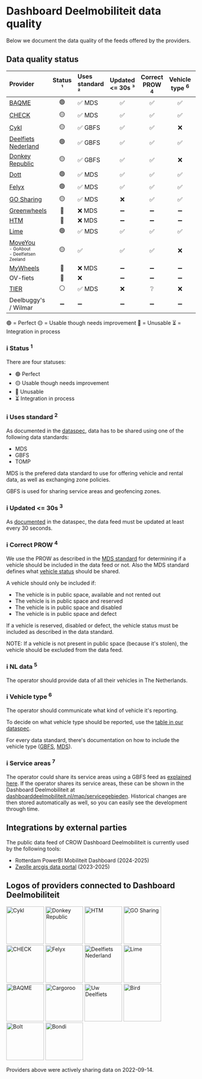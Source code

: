 # Dashboard Deelmobiliteit data quality

Below we document the data quality of the feeds offered by the providers.

## Data quality status

| **Provider**                                                                                                                                                                     | **Status** ¹ | Uses standard ² | Updated <= 30s ³ | Correct PROW <sup>4</sup> | Vehicle type <sup>6</sup> | Service areas <sup>7</sup> |
| :------------------------------------------------------------------------------------------------------------------------------------------------------------------------------- | :----------: | :-------------- | :--------------: | :-----------------------: | :-----------------------: | :------------------------: |
| [BAQME](https://github.com/Stichting-CROW/dashboarddeelmobiliteit-datakwaliteit/blob/main/provider/BAQME.md)                                                                     |      🟢      | ✅ MDS          |        ✅        |            ✅             |            ✅             |             ❌             |
| [CHECK](https://github.com/Stichting-CROW/dashboarddeelmobiliteit-datakwaliteit/blob/main/provider/CHECK.md)                                                                     |      🟡      | ✅ MDS          |        ✅        |            ✅             |            ✅             |             ✅             |
| [Cykl](https://github.com/Stichting-CROW/dashboarddeelmobiliteit-datakwaliteit/blob/main/provider/Cykl.md)                                                                       |      🟡      | ✅ GBFS         |        ✅        |            ✅             |            ❌             |             ❌             |
| [Deelfiets Nederland](https://github.com/Stichting-CROW/dashboarddeelmobiliteit-datakwaliteit/blob/main/provider/DeelfietsNederland.md)                                          |      🟢      | ✅ GBFS         |        ✅        |            ✅             |            ✅             |             ❌             |
| [Donkey Republic](https://github.com/Stichting-CROW/dashboarddeelmobiliteit-datakwaliteit/blob/main/provider/DonkeyRepublic.md)                                                  |      🟡      | ✅ GBFS         |        ✅        |            ✅             |            ❌             |             ❌             |
| [Dott](https://github.com/Stichting-CROW/dashboarddeelmobiliteit-datakwaliteit/blob/main/provider/Dott.md)                                                                       |      🟢      | ✅ MDS          |        ✅        |            ✅             |            ✅             |             ❌             |
| [Felyx](https://github.com/Stichting-CROW/dashboarddeelmobiliteit-datakwaliteit/blob/main/provider/Felyx.md)                                                                     |      🟢      | ✅ MDS          |        ✅        |            ✅             |            ✅             |             ❌             |
| [GO Sharing](https://github.com/Stichting-CROW/dashboarddeelmobiliteit-datakwaliteit/blob/main/provider/GoSharing.md)                                                            |      🟡      | ✅ MDS          |        ❌        |            ✅             |            ✅             |             ❌             |
| [Greenwheels](https://github.com/Stichting-CROW/dashboarddeelmobiliteit-datakwaliteit/blob/main/provider/Greenwheels.md)                                                         |      🔴      | ❌ MDS          |        ➖        |            ➖             |            ➖             |
| [HTM](https://github.com/Stichting-CROW/dashboarddeelmobiliteit-datakwaliteit/blob/main/provider/HTM.md)                                                                         |      🔴      | ❌ MDS          |        ➖        |            ➖             |            ➖             |             ❌             |
| [Lime](https://github.com/Stichting-CROW/dashboarddeelmobiliteit-datakwaliteit/blob/main/provider/Lime.md)                                                                       |      🟢      | ✅ MDS          |        ✅        |            ✅             |            ✅             |             ❌             |
| [MoveYou](https://github.com/Stichting-CROW/dashboarddeelmobiliteit-datakwaliteit/blob/main/provider/MoveYou.md)<br /><sub><sup>- GoAbout<br />- Deelfietsen Zeeland</sub></sup> |      🟡      | ✅              |        ✅        |            ✅             |            ❌             |             ❌             |
| [MyWheels](https://github.com/Stichting-CROW/dashboarddeelmobiliteit-datakwaliteit/blob/main/provider/MyWheels.md)                                                               |      🔴      | ❌ MDS          |        ➖        |            ➖             |            ➖             |             ➖             |
| OV-fiets                                                                                                                                                                         |      🔴      | ❌              |        ➖        |            ➖             |            ➖             |             ➖             |
| [TIER](https://github.com/Stichting-CROW/dashboarddeelmobiliteit-datakwaliteit/blob/main/provider/TIER.md)                                                                       |      ⚪      | ✅ MDS          |        ❌        |            ❔             |            ❌             |             ❌             |
| Deelbuggy's / Wilmar                                                                                                                                                             |      ➖      | ➖              |        ➖        |            ➖             |            ➖             |             ➖             |

🟢 = Perfect
🟡 = Usable though needs improvement
🔴 = Unusable
⏳ = Integration in process

### ℹ️ Status <sup>1</sup>

There are four statuses:

- 🟢 Perfect
- 🟡 Usable though needs improvement
- 🔴 Unusable
- ⏳ Integration in process

### ℹ️ Uses standard <sup>2</sup>

As documented in the [dataspec](https://docs.dashboarddeelmobiliteit.nl), data has to be shared using one of the following data standards:

- MDS
- GBFS
- TOMP

MDS is the prefered data standard to use for offering vehicle and rental data, as well as exchanging zone policies.

GBFS is used for sharing service areas and geofencing zones.

### ℹ️ Updated <= 30s <sup>3</sup>

As [documented](https://docs.dashboarddeelmobiliteit.nl/data_feeds/for_monitoring/#data-specifications) in the dataspec, the data feed must be updated at least every 30 seconds.

### ℹ️ Correct PROW <sup>4</sup>

We use the PROW as described in the [MDS standard](https://github.com/openmobilityfoundation/mobility-data-specification/blob/main/provider/README.md#mobility-data-specification-provider) for determining if a vehicle should be included in the data feed or not. Also the MDS standard defines what [vehicle status](https://github.com/openmobilityfoundation/mobility-data-specification/blob/main/general-information.md#state-machine-diagram) should be shared.

A vehicle should only be included if:

- The vehicle is in public space, available and not rented out
- The vehicle is in public space and reserved
- The vehicle is in public space and disabled
- The vehicle is in public space and defect

If a vehicle is reserved, disabled or defect, the vehicle status must be included as described in the data standard.

NOTE: If a vehicle is not present in public space (because it's stolen), the vehicle should be excluded from the data feed.

### ℹ️ NL data <sup>5</sup>

The operator should provide data of all their vehicles in The Netherlands.

### ℹ️ Vehicle type <sup>6</sup>

The operator should communicate what kind of vehicle it's reporting.

To decide on what vehicle type should be reported, use the [table in our dataspec](https://docs.dashboarddeelmobiliteit.nl/data_feeds/for_monitoring/#how-to-offer-vehicle-type-in-mds).

For every data standard, there's documentation on how to include the vehicle type ([GBFS](https://github.com/NABSA/gbfs/blob/master/gbfs.md#vehicle_typesjson-added-in-v21), [MDS](https://github.com/openmobilityfoundation/mobility-data-specification/blob/main/general-information.md#vehicle-types)).

### ℹ️ Service areas <sup>7</sup>

The operator could share its service areas using a GBFS feed as [explained here](https://docs.dashboarddeelmobiliteit.nl/data_feeds/service_areas/). If the operator shares its service areas, these can be shown in the Dashboard Deelmobiliteit at [dashboarddeelmobiliteit.nl/map/servicegebieden](https://dashboarddeelmobiliteit.nl/map/servicegebieden). Historical changes are then stored automatically as well, so you can easily see the development through time.

## Integrations by external parties

The public data feed of CROW Dashboard Deelmobiliteit is currently used by the following tools:

- Rotterdam PowerBI Mobiliteit Dashboard (2024-2025)
- [Zwolle arcgis data portal](https://www.arcgis.com/home/item.html?id=ec6f32f71d1f413ebbcbc3bc6a0e1151) (2023-2025)

## Logos of providers connected to Dashboard Deelmobiliteit

<img alt="Cykl" src="https://www.cykl.nl/img/cykl_word.png" width="100" />

<img alt="Donkey Republic" src="https://cdn.donkey.bike/wp-content/uploads/2016/04/16121255/New-logo-small.png" width="100" />

<img alt="HTM" src="https://www.htm.nl/media/ukygkkaq/htm-logo_def.svg" width="100" />

<img alt="GO Sharing" src="https://nl.go-sharing.com/app/uploads/2021/01/logo@2x.png" width="100" />

<img alt="CHECK" src="https://images.prismic.io/ridecheck/2e5103fa-6f51-4e52-844c-f35b14ae63ae_Check_Wordmark_Black.png?auto=compress,format" width="100" />

<img alt="Felyx" src="https://images.crunchbase.com/image/upload/c_pad,h_170,w_170,f_auto,b_white,q_auto:eco,dpr_2/iignk4msnfnxzombin4g" width="100" />

<img alt="Deelfiets Nederland" src="https://www.deelfietsnederland.nl/wp-content/uploads/2019/11/HL2mPwHA-300x236.png" width="100" />

<img alt="Lime" src="https://upload.wikimedia.org/wikipedia/commons/thumb/0/04/Lime_Logos-wiki-01.svg/2560px-Lime_Logos-wiki-01.svg.png" width="100" />

<img alt="BAQME" src="https://www.baqme.com/wp-content/uploads/2021/01/BAQME_Logo_Black@3x-1.png" width="100" />

<img alt="Cargoroo" src="https://cargoroo.nl/wp-content/uploads/2021/11/Cargoroo-web-logo-1.png" width="100" />

<img alt="Uw Deelfiets" src="https://www.uwdeelfiets.nl/wp-content/uploads/2021/06/uw-deelfiets-2021-logo-2.svg" width="100" />

<img alt="Bird" src="https://mms.businesswire.com/media/20220125005267/en/1308263/5/Bird_Logo_Lockup_ko.jpg" width="100" />

<img alt="Bolt" src="https://upload.wikimedia.org/wikipedia/commons/thumb/1/17/Bolt_logo.png/1200px-Bolt_logo.png?20190831113556" width="100" />

<img alt="Bondi" src="https://bondi.city/assets/img/bondi_logo_blue.jpeg" width="100" />

Providers above were actively sharing data on 2022-09-14.
